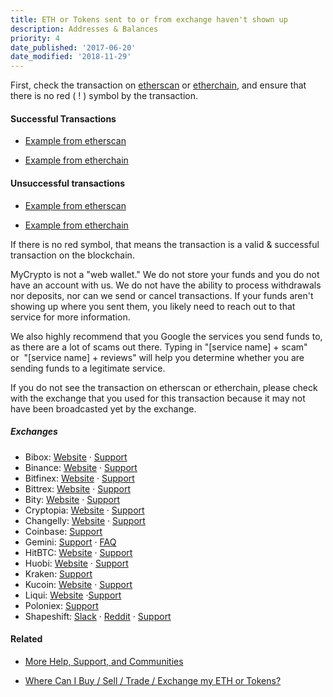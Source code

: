 ```yaml
---
title: ETH or Tokens sent to or from exchange haven't shown up
description: Addresses & Balances
priority: 4
date_published: '2017-06-20'
date_modified: '2018-11-29'
---
```



First, check the transaction on [etherscan](https://etherscan.io/) or [etherchain](https://www.etherchain.org/), and ensure that there is no red ( ! ) symbol by the transaction.

#### Successful Transactions

- [Example from etherscan](https://etherscan.io/tx/0x2d60fe77e6d0e8447c87ee3a5aa2a66a043d8255803a92139382f9f7d2ab6911)

- [Example from etherchain](https://www.etherchain.org/tx/636b55466b1948631f6f7c7118bac30280e5ebd3f6b0d20485c14358ea643110)

#### Unsuccessful transactions

- [Example from etherscan](https://etherscan.io/tx/0xf9c8514fad47eb54a414930563aabfeceb465c9f308f5f294a37edd0d669243c)

- [Example from etherchain](https://www.etherchain.org/tx/f9c8514fad47eb54a414930563aabfeceb465c9f308f5f294a37edd0d669243c)

If there is no red symbol, that means the transaction is a valid & successful transaction on the blockchain.

MyCrypto is not a "web wallet." We do not store your funds and you do not have an account with us. We do not have the ability to process withdrawals nor deposits, nor can we send or cancel transactions. If your funds aren't showing up where you sent them, you likely need to reach out to that service for more information.

We also highly recommend that you Google the services you send funds to, as there are a lot of scams out there. Typing in "[service name] + scam" or  "[service name] + reviews" will help you determine whether you are sending funds to a legitimate service.

If you do not see the transaction on etherscan or etherchain, please check with the exchange that you used for this transaction because it may not have been broadcasted yet by the exchange.

##### Exchanges

*  Bibox:                     [Website](https://www.bibox.com/) · [Support](https://bibox.zendesk.com/hc/en-us/categories/115000398333-Support)
*  Binance:                   [Website](https://www.binance.com/) · [Support](https://support.binance.com/hc/en-us)
*  Bitfinex:                  [Website](https://www.bitfinex.com/) · [Support](https://www.bitfinex.com/support)
*  Bittrex:                   [Website](https://bittrex.com/Home/Markets) · [Support](https://bittrex.zendesk.com/hc/en-us)
*  Bity:                      [Website](https://bity.com/af/jshkb37v) · [Support](mailto:support@bity.com)
*  Cryptopia:                 [Website](https://www.cryptopia.co.nz/) · [Support](https://www.cryptopia.co.nz/Support)
*  Changelly:                 [Website](https://changelly.com/about) · [Support](mailto:support@changelly.com)
*  Coinbase:                  [Support](https://support.coinbase.com/)
*  Gemini:                    [Support](https://gemini24.zendesk.com/hc/en-us/requests/new) · [FAQ](https://gemini24.zendesk.com/hc/en-us)
*  HitBTC:                    [Website](https://hitbtc.com/) · [Support](https://support.hitbtc.com/hc/en-us)
*  Huobi:                     [Website](https://www.huobi.pro/) · [Support](mailto:support@huobi.pro)
*  Kraken:                    [Support](https://support.kraken.com/hc/en-us)
*  Kucoin:                    [Website](https://www.kucoin.com/#/) · [Support](http://kucoin.udesk.cn/im_client/?web_plugin_id=36121&language=en-us)
*  Liqui:                     [Website](https://liqui.io/) ·[Support](https://liqui.freshdesk.com/support/home)
*  Poloniex:                  [Support](https://poloniex.com/support/)
*  Shapeshift:                [Slack](https://shapeshiftcommunity.herokuapp.com/) · [Reddit](https://www.reddit.com/r/shapeshiftio) · [Support](https://shapeshift.zendesk.com/hc/en-us/requests/new)

#### Related

* [More Help, Support, and Communities](https://support.mycrypto.com/diving-deeper/ethereum-list-of-support-and-communities.html)

* [Where Can I Buy / Sell / Trade / Exchange my ETH or Tokens?](https://support.mycrypto.com/faq/buying-selling-exchanging-eth-tokens-fiat.html)

